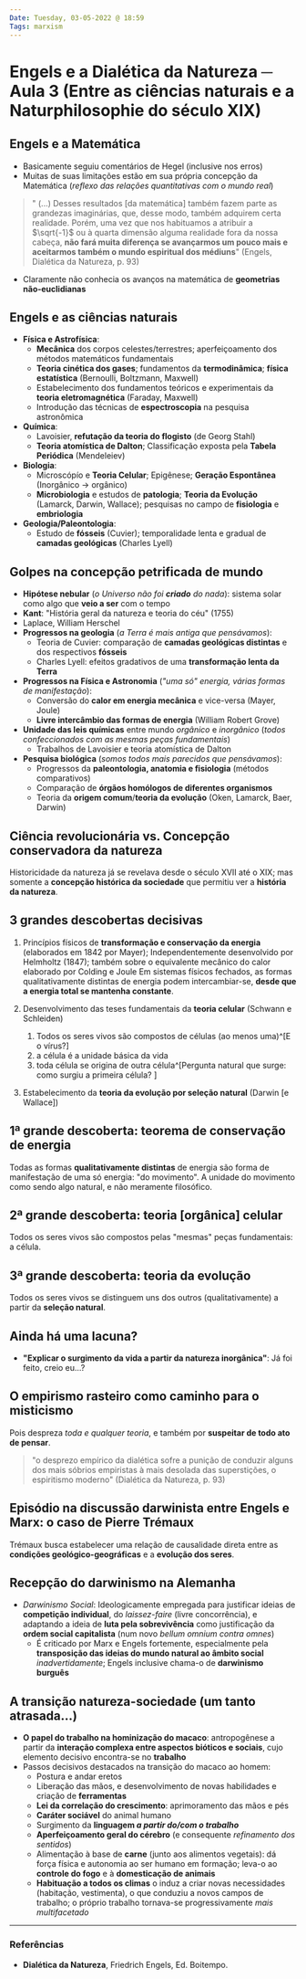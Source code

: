 ```yaml
---
Date: Tuesday, 03-05-2022 @ 18:59
Tags: marxism
---
```

# Engels e a Dialética da Natureza ─ Aula 3 (Entre as ciências naturais e a Naturphilosophie do século XIX)
## Engels e a Matemática
- Basicamente seguiu comentários de Hegel (inclusive nos erros)
- Muitas de suas limitações estão em sua própria concepção da Matemática (*reflexo das relações quantitativas com o mundo real*)
> " (...) Desses resultados [da matemática] também fazem parte as grandezas imaginárias, que, desse modo, também adquirem certa realidade. Porém, uma vez que nos habituamos a atribuir a $\sqrt{-1}$ ou à quarta dimensão alguma realidade fora da nossa cabeça, **não fará muita diferença se avançarmos um pouco mais e aceitarmos também o mundo espiritual dos médiuns**" (Engels, Dialética da Natureza, p. 93)
* Claramente não conhecia os avanços na matemática de **geometrias não-euclidianas** 

## Engels e as ciências naturais
- **Física e Astrofísica**:
	- **Mecânica** dos corpos celestes/terrestres; aperfeiçoamento dos métodos matemáticos fundamentais
	- **Teoria cinética dos gases**; fundamentos da **termodinâmica**; **física estatística** (Bernoulli, Boltzmann, Maxwell)
	- Estabelecimento dos fundamentos teóricos e experimentais da **teoria eletromagnética** (Faraday, Maxwell)
	- Introdução das técnicas de **espectroscopia** na pesquisa astronômica 
- **Química**:
	- Lavoisier, **refutação da teoria do flogisto** (de Georg Stahl)
	- **Teoria atomística de Dalton**; Classificação exposta pela **Tabela Periódica** (Mendeleiev)
- **Biologia**:
	- Microscópío e **Teoria Celular**; Epigênese; **Geração Espontânea** (Inorgânico -> orgânico)
	- **Microbiologia** e estudos de **patologia**; **Teoria da Evolução** (Lamarck, Darwin, Wallace); pesquisas no campo de **fisiologia** e **embriologia**
- **Geologia/Paleontologia**:
	- Estudo de **fósseis** (Cuvier); temporalidade lenta e gradual de **camadas geológicas** (Charles Lyell)

## Golpes na concepção petrificada de mundo
- **Hipótese nebular** (*o Universo não foi **criado** do nada*): sistema solar como algo que **veio a ser** com o tempo
- **Kant**: "História geral da natureza e teoria do céu" (1755)
- Laplace, William Herschel
- **Progressos na geologia** (*a Terra é mais antiga que pensávamos*):
	- Teoria de Cuvier: comparação de **camadas geológicas distintas** e dos respectivos **fósseis**
	- Charles Lyell: efeitos gradativos de uma **transformação lenta da Terra**
- **Progressos na Física e Astronomia** (*"uma só" energia, várias formas de manifestação*):
	- Conversão do **calor em energia mecânica** e vice-versa (Mayer, Joule)
	- **Livre intercâmbio das formas de energia** (William Robert Grove)
- **Unidade das leis químicas** entre mundo *orgânico* e *inorgânico* (*todos confeccionados com as mesmas peças fundamentais*)
	- Trabalhos de Lavoisier e teoria atomística de Dalton
- **Pesquisa biológica** (*somos todos mais parecidos que pensávamos*):
	-  Progressos da **paleontologia, anatomia e fisiologia** (métodos comparativos)
	- Comparação de **órgãos homólogos de diferentes organismos**
	- Teoria da **origem comum**/**teoria da evolução** (Oken, Lamarck, Baer, Darwin)

## Ciência revolucionária vs. Concepção conservadora da natureza
Historicidade da natureza já se revelava desde o século XVII até o XIX; mas somente a **concepção histórica da sociedade** que permitiu ver a **história da natureza**.

## 3 grandes descobertas decisivas
1. Princípios físicos de **transformação e conservação da energia** (elaborados em 1842 por Mayer); Independentemente desenvolvido por Helmholtz (1847); também sobre o equivalente mecânico do calor elaborado por Colding e Joule
	   Em sistemas físicos fechados, as formas qualitativamente distintas de energia podem intercambiar-se, **desde que a energia total se mantenha constante**. 

2. Desenvolvimento das teses fundamentais da **teoria celular** (Schwann e Schleiden)
	1. Todos os seres vivos são compostos de células (ao menos uma)^[E o vírus?]
	2. a célula é a unidade básica da vida
	3. toda célula se origina de outra célula^[Pergunta natural que surge: como surgiu a primeira célula? ]

3. Estabelecimento da **teoria da evolução por seleção natural** (Darwin [e Wallace])

## 1ª grande descoberta: teorema de conservação de energia
Todas as formas **qualitativamente distintas** de energia são forma de manifestação de uma só energia: "do movimento". A unidade do movimento como sendo algo natural, e não meramente filosófico.

## 2ª grande descoberta: teoria [orgânica] celular
Todos os seres vivos são compostos pelas "mesmas" peças fundamentais: a célula.

## 3ª grande descoberta: teoria da evolução
Todos os seres vivos se distinguem uns dos outros (qualitativamente)  a partir da **seleção natural**. 

## Ainda há uma lacuna?
- **"Explicar o surgimento da vida a partir da natureza inorgânica"**: Já foi feito, creio eu...?

## O empirismo rasteiro como caminho para o misticismo
Pois despreza *toda e qualquer teoria*, e também por **suspeitar de todo ato de pensar**. 

> "o desprezo empírico da dialética sofre a punição de conduzir alguns dos mais sóbrios empiristas à mais desolada das superstições, o espiritismo moderno" (Dialética da Natureza, p. 93)

## Episódio na discussão darwinista entre Engels e Marx: o caso de Pierre Trémaux
Trémaux busca estabelecer uma relação de causalidade direta entre as **condições geológico-geográficas** e a **evolução dos seres**. 

## Recepção do darwinismo na Alemanha
- *Darwinismo Social*: Ideologicamente empregada para justificar ideias de **competição individual**, do *laissez-faire* (livre concorrência), e adaptando a ideia de **luta pela sobrevivência** como justificação da **ordem social capitalista** (num novo *bellum omnium contra omnes*)
	- É criticado por Marx e Engels fortemente, especialmente pela **transposição das ideias do mundo natural ao âmbito social** *inadvertidamente*; Engels inclusive chama-o de **darwinismo burguês**

## A transição natureza-sociedade (um tanto atrasada...)
- **O papel do trabalho na hominização do macaco**: antropogênese a partir da **interação complexa entre aspectos bióticos e sociais**, cujo elemento decisivo encontra-se no **trabalho**
- Passos decisivos destacados na transição do macaco ao homem:
	- Postura e andar eretos
	- Liberação das mãos, e desenvolvimento de novas habilidades e criação de **ferramentas**
	- **Lei da correlação do crescimento**: aprimoramento das mãos e pés
	- **Caráter sociável** do animal humano
	- Surgimento da **linguagem *a partir do/com o trabalho***
	- **Aperfeiçoamento geral do cérebro** (e consequente *refinamento dos sentidos*)
	- Alimentação à base de **carne** (junto aos alimentos vegetais): dá força física e autonomia ao ser humano em formação; leva-o ao **controle do fogo** e à **domesticação de animais**
	- **Habituação a todos os climas** o induz a criar novas necessidades (habitação, vestimenta), o que conduziu a novos campos de trabalho; o próprio trabalho tornava-se progressivamente *mais multifacetado*


---
### Referências
- **Dialética da Natureza**, Friedrich Engels, Ed. Boitempo.